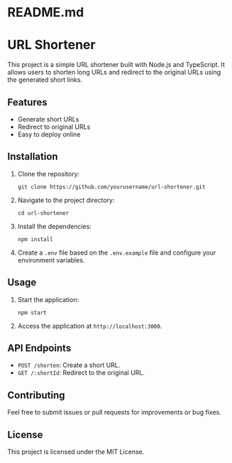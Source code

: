 # README.md

# URL Shortener

This project is a simple URL shortener built with Node.js and TypeScript. It allows users to shorten long URLs and redirect to the original URLs using the generated short links.

## Features

- Generate short URLs
- Redirect to original URLs
- Easy to deploy online

## Installation

1. Clone the repository:
   ```
   git clone https://github.com/yourusername/url-shortener.git
   ```

2. Navigate to the project directory:
   ```
   cd url-shortener
   ```

3. Install the dependencies:
   ```
   npm install
   ```

4. Create a `.env` file based on the `.env.example` file and configure your environment variables.

## Usage

1. Start the application:
   ```
   npm start
   ```

2. Access the application at `http://localhost:3000`.

## API Endpoints

- `POST /shorten`: Create a short URL.
- `GET /:shortId`: Redirect to the original URL.

## Contributing

Feel free to submit issues or pull requests for improvements or bug fixes.

## License

This project is licensed under the MIT License.